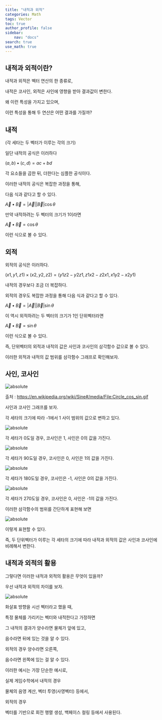 ```yaml
---
title: "내적과 외적"
categories: Math
tags: Vector
toc: true
author_profile: false
sidebar:
    nav: "docs"
search: true
use_math: true
---
```


## 내적과 외적이란?

내적과 외적은 벡터 연산의 한 종류로,

내적은 코사인, 외적은 사인에 영향을 받아 결과값이 변한다.

왜 이런 특성을 가지고 있으며, 

이런 특성을 통해 두 연산은 어떤 결과를 가질까?

## 내적

(각 세타는 두 벡터가 이루는 각의 크기)

일단 내적의 공식은 이러하다

$(a, b) • (c, d) = ac + bd$

각 요소들을 곱한 뒤, 더한다는 심플한 공식이다.

이러한 내적의 공식은 복잡한 과정을 통해,

다음 식과 같다고 할 수 있다.

$\overrightarrow{A} • \overrightarrow{B} = \left\vert \overrightarrow{A} \right\vert\left\vert \overrightarrow{B} \right\vert\cos\theta$

만약 내적하려는 두 벡터의 크기가 1이라면

$\overrightarrow{A} • \overrightarrow{B} = \cos\theta$

이런 식으로 볼 수 있다.

## 외적

외적의 공식은 이러하다.

$(x1, y1, z1) \times (x2, y2, z2) = (y1z2 - y2z1, z1x2 - z2x1, x1y2 - x2y1)$

내적의 경우보다 조금 더 복잡하다.

외적의 경우도 복잡한 과정을 통해 다음 식과 같다고 할 수 있다.

$\overrightarrow{A} • \overrightarrow{B} = \left\vert \overrightarrow{A} \right\vert\left\vert \overrightarrow{B} \right\vert\sin\theta$

이 역시 외적하려는 두 벡터의 크기가 1인 단위벡터라면

$\overrightarrow{A} • \overrightarrow{B} = \sin\theta$

이런 식으로 볼 수 있다.

즉, 단위벡터의 외적과 내적의 값은 사인과 코사인의 삼각함수 값으로 볼 수 있다.

이러한 외적과 내적의 값 범위를 삼각함수 그래프로 확인해보자.

## 사인, 코사인

<img data-action="zoom" src='{{ "/assets/images/Circle_cos_sin.gif" | relative_url }}' alt='absolute'>

출처 : https://en.wikipedia.org/wiki/Sine#/media/File:Circle_cos_sin.gif

사인과 코사인 그래프를 보자.

각 세타의 크기에 따라 -1에서 1 사이 범위의 값으로 변하고 있다.

<img data-action="zoom" src='{{ "/assets/images/0.png" | relative_url }}' alt='absolute'>

각 세타가 0도일 경우, 코사인은 1, 사인은 0의 값을 가진다.

<img data-action="zoom" src='{{ "/assets/images/90.png" | relative_url }}' alt='absolute'>

각 세타가 90도일 경우, 코사인은 0, 사인은 1의 값을 가진다.

<img data-action="zoom" src='{{ "/assets/images/180.png" | relative_url }}' alt='absolute'>

각 세타가 180도일 경우, 코사인은 -1, 사인은 0의 값을 가진다.

<img data-action="zoom" src='{{ "/assets/images/270.png" | relative_url }}' alt='absolute'>

각 세타가 270도일 경우, 코사인은 0, 사인은 -1의 값을 가진다.

이러한 삼각함수의 범위를 간단하게 표현해 보면

<img data-action="zoom" src='{{ "/assets/images/cossin.png" | relative_url }}' alt='absolute'>

이렇게 표현할 수 있다.

즉, 두 단위벡터가 이루는 각 세타의 크기에 따라 내적과 외적의 값은 사인과 코사인에 비례해서 변한다.

## 내적과 외적의 활용

그렇다면 이러한 내적과 외적의 활용은 무엇이 있을까?

우선 내적과 외적의 차이를 보자.

<img data-action="zoom" src='{{ "/assets/images/cossin2.png" | relative_url }}' alt='absolute'>

화살표 방향을 시선 벡터라고 했을 때,

특정 물체를 가리키는 벡터와 내적한다고 가정하면

그 내적의 결과가 양수라면 물체가 앞에 있고,

음수라면 뒤에 있는 것을 알 수 있다.

외적의 경우 양수라면 오른쪽,

음수라면 왼쪽에 있는 걸 알 수 있다.

이러한 예시는 가장 단순한 예시로,

실제 게임수학에서 내적의 경우

물체의 음영 계산, 벡터 투영(사영벡터) 등에서,

외적의 경우

벡터를 기반으로 회전 행렬 생성, 백페이스 컬링 등에서 사용된다.